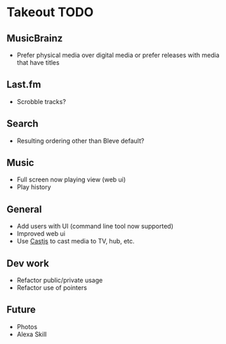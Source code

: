 # Takeout TODO

## MusicBrainz

* Prefer physical media over digital media or prefer releases with media that have titles

## Last.fm

* Scrobble tracks?

## Search

* Resulting ordering other than Bleve default?

## Music

* Full screen now playing view (web ui)
* Play history

## General

* Add users with UI (command line tool now supported)
* Improved web ui
* Use [Castjs](https://github.com/Fenny/Castjs) to cast media to TV, hub, etc.

## Dev work

* Refactor public/private usage
* Refactor use of pointers

## Future

* Photos
* Alexa Skill
